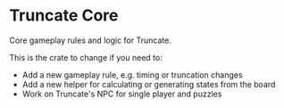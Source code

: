 # Truncate Core

Core gameplay rules and logic for Truncate.

This is the crate to change if you need to:
- Add a new gameplay rule, e.g. timing or truncation changes
- Add a new helper for calculating or generating states from the board
- Work on Truncate's NPC for single player and puzzles
